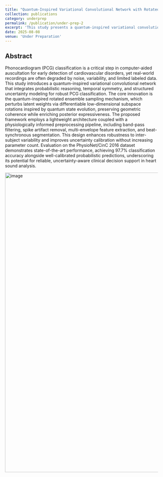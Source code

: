 ```yaml
---
title: "Quantum-Inspired Variational Convolutional Network with Rotated Ensembles for Uncertainty-Aware Phonocardiogram Classification"
collection: publications
category: underprep
permalink: /publication/under-prep-2
excerpt: 'This study presents a quantum-inspired variational convolutional network for phonocardiogram classification, using resampling to enhance uncertainty estimation and temporal modeling. Achieving 97.7% accuracy on the PhysioNet/CinC 2016 dataset, it offers a compact, robust solution for clinical heart sound analysis.'
date: 2025-08-08
venue: 'Under Preparation'
---
```



## Abstract

Phonocardiogram (PCG) classification is a critical step in computer-aided auscultation for early detection of cardiovascular disorders, yet real-world recordings are often degraded by noise, variability, and limited labeled data. This study introduces a quantum-inspired variational convolutional network that integrates probabilistic reasoning, temporal symmetry, and structured uncertainty modeling for robust PCG classification. The core innovation is the quantum-inspired rotated ensemble sampling mechanism, which perturbs latent weights via differentiable low-dimensional subspace rotations inspired by quantum state evolution, preserving geometric coherence while enriching posterior expressiveness. The proposed framework employs a lightweight architecture coupled with a physiologically informed preprocessing pipeline, including band-pass filtering, spike artifact removal, multi-envelope feature extraction, and beat-synchronous segmentation. This design enhances robustness to inter-subject variability and improves uncertainty calibration without increasing parameter count. Evaluation on the PhysioNet/CinC 2016 dataset demonstrates state-of-the-art performance, achieving 97.7% classification accuracy alongside well-calibrated probabilistic predictions, underscoring its potential for reliable, uncertainty-aware clinical decision support in heart sound analysis.



<img width="1389" height="989" alt="image" src="https://github.com/user-attachments/assets/50c0eff5-d202-4c42-8f3a-b4ed089589a2" />
